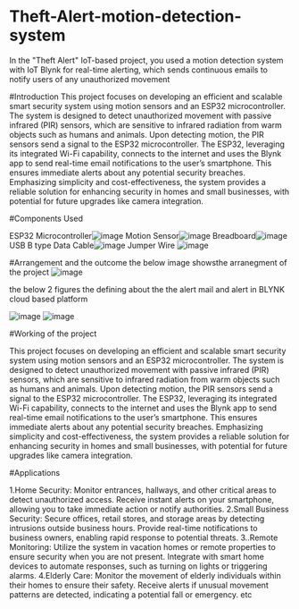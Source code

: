 # Theft-Alert-motion-detection-system
In the "Theft Alert" IoT-based project, you used a motion detection system with IoT Blynk for real-time alerting, which sends continuous emails to notify users of any unauthorized movement

#Introduction 
This project focuses on developing an efficient and scalable smart security system using motion sensors and an ESP32 microcontroller. The system is designed to detect unauthorized movement with passive infrared (PIR) sensors, which are sensitive to infrared radiation from warm objects such as humans and animals. Upon detecting motion, the PIR sensors send a signal to the ESP32 microcontroller. The ESP32, leveraging its integrated Wi-Fi capability, connects to the internet and uses the Blynk app to send real-time email notifications to the user’s smartphone. This ensures immediate alerts about any potential security breaches. Emphasizing simplicity and cost-effectiveness, the system provides a reliable solution for enhancing security in homes and small businesses, with potential for future upgrades like camera integration.

#Components Used



ESP32 Microcontroller![image](https://github.com/user-attachments/assets/09e0470f-99e7-4a87-b1af-dd15bd799af8)
Motion Sensor![image](https://github.com/user-attachments/assets/6b5148e1-3496-43db-b556-86a6390db09a)
Breadboard![image](https://github.com/user-attachments/assets/42f49ae0-aaa3-4a1e-a18b-3805d6e10099)
USB B type Data Cable![image](https://github.com/user-attachments/assets/6d3e6048-3cee-466d-a620-174df835604c)
Jumper Wire ![image](https://github.com/user-attachments/assets/590abf2f-7ce0-412e-9907-24fb7153ed38)

#Arrangement and the outcome
the below image showsthe arranegment of the project ![image](https://github.com/user-attachments/assets/cdc7c665-f97d-4d8d-bf4c-534fcf03cb17)

the below 2 figures the defining about the the alert mail and alert in BLYNK cloud based platform


![image](https://github.com/user-attachments/assets/677bf595-2c24-40bf-8ab8-f46be8196b24)
![image](https://github.com/user-attachments/assets/905c8875-cd76-4969-9e04-9ce36f73a375)

#Working of the project


This project focuses on developing an efficient and scalable smart security system using motion sensors and an ESP32 microcontroller. The system is designed to detect unauthorized movement with passive infrared (PIR) sensors, which are sensitive to infrared radiation from warm objects such as humans and animals. Upon detecting motion, the PIR sensors send a signal to the ESP32 microcontroller. The ESP32, leveraging its integrated Wi-Fi capability, connects to the internet and uses the Blynk app to send real-time email notifications to the user’s smartphone. This ensures immediate alerts about any potential security breaches. Emphasizing simplicity and cost-effectiveness, the system provides a reliable solution for enhancing security in homes and small businesses, with potential for future upgrades like camera integration.

#Applications


1.Home Security:
Monitor entrances, hallways, and other critical areas to detect unauthorized access.
Receive instant alerts on your smartphone, allowing you to take immediate action or notify authorities.
2.Small Business Security:
Secure offices, retail stores, and storage areas by detecting intrusions outside business hours.
Provide real-time notifications to business owners, enabling rapid response to potential threats.
3..Remote Monitoring:
Utilize the system in vacation homes or remote properties to ensure security when you are not present.
Integrate with smart home devices to automate responses, such as turning on lights or triggering alarms.
4.Elderly Care:
Monitor the movement of elderly individuals within their homes to ensure their safety.
Receive alerts if unusual movement patterns are detected, indicating a potential fall or emergency. etc


